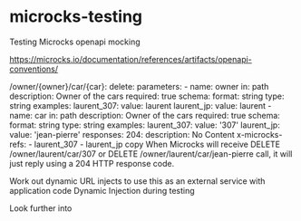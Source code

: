 # microcks-testing
Testing Microcks openapi mocking


https://microcks.io/documentation/references/artifacts/openapi-conventions/


/owner/{owner}/car/{car}:
  delete:
    parameters:
      - name: owner
        in: path
        description: Owner of the cars
        required: true
        schema:
          format: string
          type: string
        examples:
          laurent_307:
            value: laurent
          laurent_jp:
            value: laurent
      - name: car
        in: path
        description: Owner of the cars
        required: true
        schema:
          format: string
          type: string
        examples:
          laurent_307:
            value: '307'
          laurent_jp:
            value: 'jean-pierre'
responses:
  204:
    description: No Content
    x-microcks-refs:
      - laurent_307
      - laurent_jp
copy
When Microcks will receive DELETE /owner/laurent/car/307 or DELETE /owner/laurent/car/jean-pierre call, it will just reply using a 204 HTTP response code.


Work out dynamic URL injects to use this as an external service with application code
Dynamic Injection during testing

Look further into 
